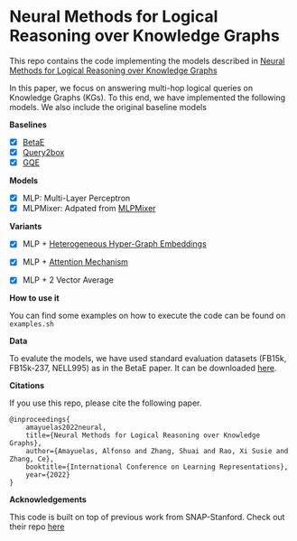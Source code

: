 # Neural Methods for Logical Reasoning over Knowledge Graphs
This repo contains the code implementing the models described in [Neural Methods for Logical Reasoning over Knowledge Graphs](https://openreview.net/forum?id=tgcAoUVHRIB)

In this paper, we focus on answering multi-hop logical queries on Knowledge Graphs (KGs). To this end, we have implemented the following models. We also include the original baseline models

**Baselines**
- [x] [BetaE](https://arxiv.org/abs/2010.11465)
- [x] [Query2box](https://arxiv.org/abs/2002.05969)
- [x] [GQE](https://arxiv.org/abs/1806.01445)

**Models**
- [x] MLP: Multi-Layer Perceptron
- [x] MLPMixer: Adpated from [MLPMixer](https://arxiv.org/abs/2105.01601)

**Variants**
- [x] MLP + [Heterogeneous Hyper-Graph Embeddings](https://arxiv.org/abs/2010.10728)
- [x] MLP + [Attention Mechanism](https://arxiv.org/pdf/1706.03762.pdf)
- [x] MLP + 2 Vector Average


**How to use it**

You can find some examples on how to execute the code can be found on `examples.sh`

**Data**

To evalute the models, we have used standard evaluation datasets (FB15k, FB15k-237, NELL995) as in the BetaE paper. It can be downloaded [here](https://drive.google.com/drive/folders/1vCPaHL0RqksyVcaE_jFzpWIAe7DdeSzo?usp=sharing).

**Citations**

If you use this repo, please cite the following paper.

```
@inproceedings{
    amayuelas2022neural,
    title={Neural Methods for Logical Reasoning over Knowledge Graphs},
    author={Amayuelas, Alfonso and Zhang, Shuai and Rao, Xi Susie and Zhang, Ce},
    booktitle={International Conference on Learning Representations},
    year={2022}
}
```

**Acknowledgements**

This code is built on top of previous work from SNAP-Stanford. Check out their repo [here](https://github.com/snap-stanford/KGReasoning)
